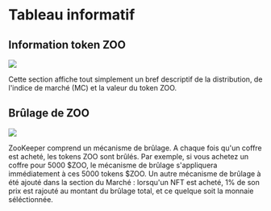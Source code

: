 # Tableau informatif

## Information token ZOO
![](/docs/image7.png)

Cette section affiche tout simplement un bref descriptif de la distribution, de l'indice de marché (MC) et la valeur du token ZOO.

## Brûlage de ZOO
![](/docs/image2.png)

ZooKeeper comprend un mécanisme de brûlage. A chaque fois qu'un coffre est acheté, les tokens ZOO sont brûlés. Par exemple, si vous achetez un coffre pour 5000 $ZOO, le mécanisme de brûlage s'appliquera immédiatement à ces 5000 tokens $ZOO. Un autre mécanisme de brûlage à été ajouté dans la section du Marché : lorsqu'un NFT est acheté, 1% de son prix est rajouté au montant du brûlage total, et ce quelque soit la monnaie séléctionnée.
